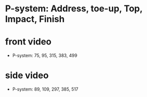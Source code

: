 # P-system: Address, toe-up, Top, Impact, Finish

# front video

* P-system: 75, 95, 315, 383, 499

# side video

* P-system: 89, 109, 297, 385, 517
